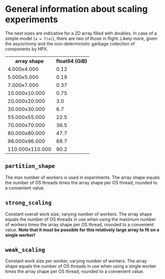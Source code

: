 # General information about scaling experiments

The next sizes are indicative for a 2D array filled with doubles. In case
of a simple model (`a = f(a)`), there are two of those in flight. Likely
more, given the asynchrony and the non-deterministic garbage collection
of components by HPX.

<table>
    <tr><th>array shape</th>  <th>float64 (GiB)</th></tr>
    <tr><td>4.000x4.000</td>  <td>0.12</td></tr>
    <tr><td>5.000x5.000</td>  <td>0.19</td></tr>
    <tr><td>7.000x7.000</td>  <td>0.37</td></tr>
    <tr><td>10.000x10.000</td><td>0.75</td></tr>
    <tr><td>20.000x20.000</td><td>3.0</td></tr>
    <tr><td>30.000x30.000</td><td>6.7</td></tr>
    <tr><td>55.000x55.000</td><td>22.5</td></tr>
    <tr><td>70.000x70.000</td><td>36.5</td></tr>
    <tr><td>80.000x80.000</td><td>47.7</td></tr>
    <tr><td>96.000x96.000</td><td>68.7</td></tr>
    <tr><td>110.000x110.000</td><td>90.2</td></tr>
<table>


## `partition_shape`
The max number of workers is used in experiments. The array shape equals
the number of OS threads times the array shape per OS thread, rounded
to a convenient value.


## `strong_scaling`
Constant overall work size, varying number of workers. The array shape
equals the number of OS threads in use when using the maximum number
of workers times the array shape per OS thread, rounded to a convenient
value. **Note that it must be possible for this relatively large array
to fit on a single worker!**


## `weak_scaling`
Constant work size per worker, varying number of workers. The array shape
equals the number of OS threads in use when using a single worker times
the array shape per OS thread, rounded to a convenient value.
